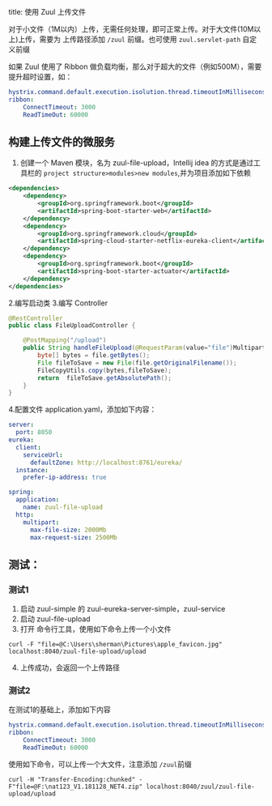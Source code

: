 title: 使用 Zuul 上传文件

对于小文件（1M以内）上传，无需任何处理，即可正常上传。对于大文件(10M以上)上传，需要为
上传路径添加 `/zuul` 前缀。也可使用 `zuul.servlet-path` 自定义前缀

如果 Zuul 使用了 Ribbon 做负载均衡，那么对于超大的文件（例如500M），需要提升超时设置，如：
~~~yaml
hystrix.command.default.execution.isolution.thread.timeoutInMillisecons: 6000
ribbon:
    ConnectTimeout: 3000
    ReadTimeOut: 60000
~~~

## 构建上传文件的微服务
 1. 创建一个 Maven 模块，名为 zuul-file-upload，Intellij idea 的方式是通过工具栏的 `project structure>modules>new modules`,并为项目添加如下依赖
 ~~~xml
 <dependencies>
     <dependency>
         <groupId>org.springframework.boot</groupId>
         <artifactId>spring-boot-starter-web</artifactId>
     </dependency>
     <dependency>
         <groupId>org.springframework.cloud</groupId>
         <artifactId>spring-cloud-starter-netflix-eureka-client</artifactId>
     </dependency>
     <dependency>
         <groupId>org.springframework.boot</groupId>
         <artifactId>spring-boot-starter-actuator</artifactId>
     </dependency>
 </dependencies>
 ~~~
 2.编写启动类
 3.编写 Controller
 ~~~java
 @RestController
 public class FileUploadController {
 
     @PostMapping("/upload")
     public String handleFileUpload(@RequestParam(value="file")MultipartFile file) throws IOException{
         byte[] bytes = file.getBytes();
         File fileToSave = new File(file.getOriginalFilename());
         FileCopyUtils.copy(bytes,fileToSave);
         return  fileToSave.getAbsolutePath();
     }
 }
 ~~~
 4.配置文件 application.yaml，添加如下内容：
 ~~~yaml
 server:
   port: 8050
 eureka:
   client:
     serviceUrl:
       defaultZone: http://localhost:8761/eureka/
   instance:
     prefer-ip-address: true
 
 spring:
   application:
     name: zuul-file-upload
   http:
     multipart:
       max-file-size: 2000Mb
       max-request-size: 2500Mb
 ~~~
 ## 测试：
 ### 测试1
 
   1. 启动 zuul-simple 的 zuul-eureka-server-simple，zuul-service
   2. 启动 zuul-file-upload
   3. 打开 命令行工具，使用如下命令上传一个小文件
   ~~~sbtshell
   curl -F "file=@C:\Users\sherman\Pictures\apple_favicon.jpg" localhost:8040/zuul-file-upload/upload
   ~~~
   4. 上传成功，会返回一个上传路径
 ### 测试2
 
 在测试1的基础上，添加如下内容
 ~~~yaml
 hystrix.command.default.execution.isolution.thread.timeoutInMillisecons: 6000
 ribbon:
     ConnectTimeout: 3000
     ReadTimeOut: 60000
 ~~~
 使用如下命令，可以上传一个大文件，注意添加 `/zuul`前缀

 ~~~sbtshell
 curl -H "Transfer-Encoding:chunked" -F"file=@F:\nat123_V1.181128_NET4.zip" localhost:8040/zuul/zuul-file-upload/upload
 ~~~
 
 
